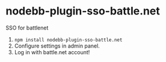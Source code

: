 # nodebb-plugin-sso-battle.net
SSO for battlenet

1. `npm install nodebb-plugin-sso-battle.net`
2. Configure settings in admin panel.
3. Log in with battle.net account!
